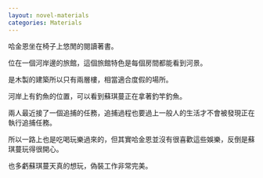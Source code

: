 ```yaml
---
layout: novel-materials
categories: Materials
---
```


哈金恩坐在椅子上悠閒的閱讀著書。  

位在一個河岸邊的旅館，這個旅館特色是每個房間都能看到河景。  

是木製的建築所以只有兩層樓，相當適合度假的場所。  

河岸上有釣魚的位置，可以看到蘇琪蔓正在拿著釣竿釣魚。  

兩人最近接了一個追捕的任務，追捕過程也要過上一般人的生活才不會被發現正在執行追捕任務。  

所以一路上也是吃喝玩樂過來的，但其實哈金恩並沒有很喜歡這些娛樂，反倒是蘇琪蔓玩得很開心。  

也多虧蘇琪蔓天真的想玩，偽裝工作非常完美。
